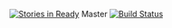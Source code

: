 [![Stories in Ready](https://badge.waffle.io/bartkrol/tvmanager.png?label=ready&title=Ready)](https://waffle.io/bartkrol/tvmanager)
Master [![Build Status](https://travis-ci.org/BartKrol/tvmanager.svg?branch=master)](https://travis-ci.org/BartKrol/tvmanager)

